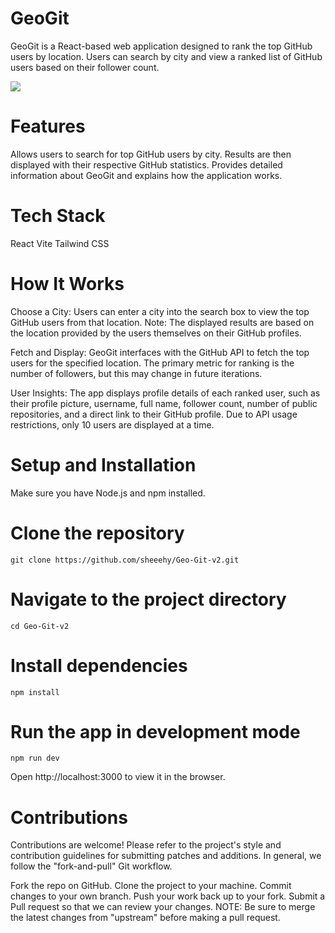 # GeoGit
GeoGit is a React-based web application designed to rank the top GitHub users by location. Users can search by city and view a ranked list of GitHub users based on their follower count.


![](https://github.com/sheeehy/Geo-Git-v2/assets/116221302/2961e5bb-5397-47ca-9f35-9cc13b28d9a1)


# Features

 Allows users to search for top GitHub users by city. Results are then displayed with their respective GitHub statistics.
 Provides detailed information about GeoGit and explains how the application works.
# Tech Stack
React
Vite
Tailwind CSS

# How It Works
Choose a City:
Users can enter a city into the search box to view the top GitHub users from that location. Note: The displayed results are based on the location provided by the users themselves on their GitHub profiles.

Fetch and Display:
GeoGit interfaces with the GitHub API to fetch the top users for the specified location. The primary metric for ranking is the number of followers, but this may change in future iterations.

User Insights:
The app displays profile details of each ranked user, such as their profile picture, username, full name, follower count, number of public repositories, and a direct link to their GitHub profile. Due to API usage restrictions, only 10 users are displayed at a time.
# Setup and Installation
Make sure you have Node.js and npm installed.


# Clone the repository
```
git clone https://github.com/sheeehy/Geo-Git-v2.git
```
# Navigate to the project directory
```
cd Geo-Git-v2
```
# Install dependencies
```
npm install
```
# Run the app in development mode
```
npm run dev
```
Open http://localhost:3000 to view it in the browser.

# Contributions
Contributions are welcome! Please refer to the project's style and contribution guidelines for submitting patches and additions. In general, we follow the "fork-and-pull" Git workflow.

Fork the repo on GitHub.
Clone the project to your machine.
Commit changes to your own branch.
Push your work back up to your fork.
Submit a Pull request so that we can review your changes.
NOTE: Be sure to merge the latest changes from "upstream" before making a pull request.
